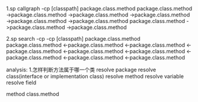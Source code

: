 1.sp callgraph -cp [classpath] package.class.method
package.class.method
	->package.class.method
		->package.class.method
		->package.class.method
	->package.class.method
		->package.class.method
			package.class.method
	->package.class.method
		->package.class.method


2.sp search -cp -cp [classpath] package.class.method
package.class.method
	<-package.class.method
		<-package.class.method
		<-package.class.method
	<-package.class.method
		<-package.class.method
			<-package.class.method
	<-package.class.method
		<-package.class.method


analysis:
1.怎样判断方法属于哪一个类
resolve package
resolve class(interface or implementation class)
resolve method
	resolve variable
resolve field

method
	class.method

